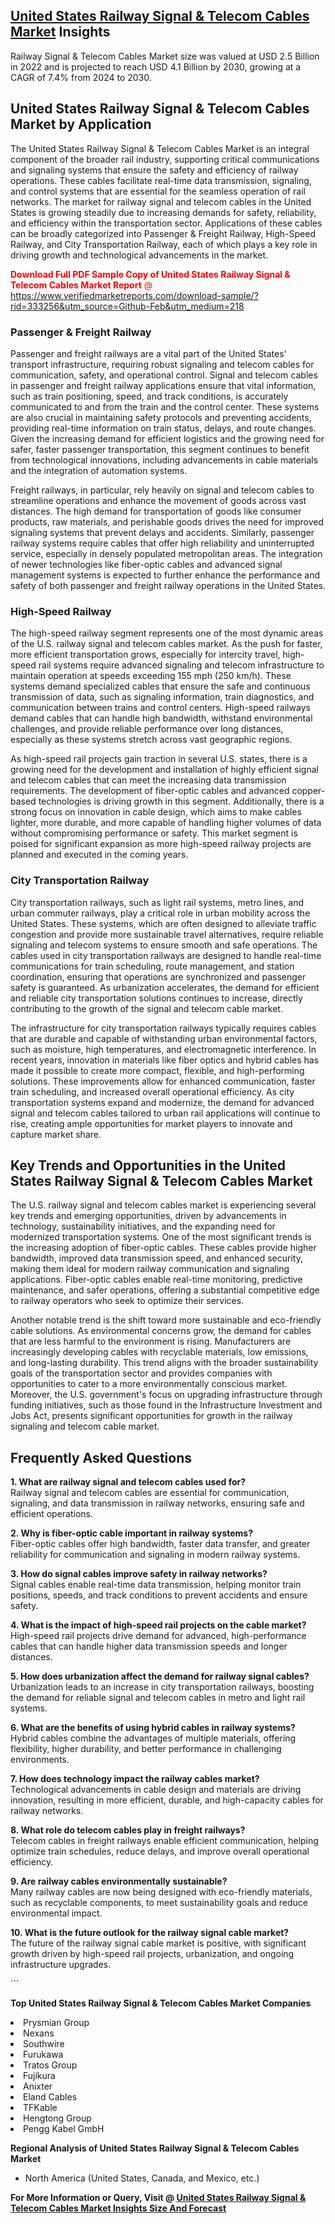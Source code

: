 <h2><a href="https://www.verifiedmarketreports.com/download-sample/?rid=333256&amp;utm_source=Github-Feb&amp;utm_medium=218" target="_blank">United States Railway Signal & Telecom Cables Market</a> Insights</h2><p>Railway Signal & Telecom Cables Market size was valued at USD 2.5 Billion in 2022 and is projected to reach USD 4.1 Billion by 2030, growing at a CAGR of 7.4% from 2024 to 2030.</p><p> <h2>United States Railway Signal & Telecom Cables Market by Application</h2> <p>The United States Railway Signal & Telecom Cables Market is an integral component of the broader rail industry, supporting critical communications and signaling systems that ensure the safety and efficiency of railway operations. These cables facilitate real-time data transmission, signaling, and control systems that are essential for the seamless operation of rail networks. The market for railway signal and telecom cables in the United States is growing steadily due to increasing demands for safety, reliability, and efficiency within the transportation sector. Applications of these cables can be broadly categorized into Passenger & Freight Railway, High-Speed Railway, and City Transportation Railway, each of which plays a key role in driving growth and technological advancements in the market. <p><span class=""><span style="color: #ff0000;"><strong>Download Full PDF Sample Copy of United States Railway Signal & Telecom Cables Market Report</strong> @ </span><a href="https://www.verifiedmarketreports.com/download-sample/?rid=333256&amp;utm_source=Github-Feb&amp;utm_medium=218" target="_blank">https://www.verifiedmarketreports.com/download-sample/?rid=333256&amp;utm_source=Github-Feb&amp;utm_medium=218</a></span></p> <h3>Passenger & Freight Railway</h3> <p>Passenger and freight railways are a vital part of the United States' transport infrastructure, requiring robust signaling and telecom cables for communication, safety, and operational control. Signal and telecom cables in passenger and freight railway applications ensure that vital information, such as train positioning, speed, and track conditions, is accurately communicated to and from the train and the control center. These systems are also crucial in maintaining safety protocols and preventing accidents, providing real-time information on train status, delays, and route changes. Given the increasing demand for efficient logistics and the growing need for safer, faster passenger transportation, this segment continues to benefit from technological innovations, including advancements in cable materials and the integration of automation systems. <p>Freight railways, in particular, rely heavily on signal and telecom cables to streamline operations and enhance the movement of goods across vast distances. The high demand for transportation of goods like consumer products, raw materials, and perishable goods drives the need for improved signaling systems that prevent delays and accidents. Similarly, passenger railway systems require cables that offer high reliability and uninterrupted service, especially in densely populated metropolitan areas. The integration of newer technologies like fiber-optic cables and advanced signal management systems is expected to further enhance the performance and safety of both passenger and freight railway operations in the United States.</p> <h3>High-Speed Railway</h3> <p>The high-speed railway segment represents one of the most dynamic areas of the U.S. railway signal and telecom cables market. As the push for faster, more efficient transportation grows, especially for intercity travel, high-speed rail systems require advanced signaling and telecom infrastructure to maintain operation at speeds exceeding 155 mph (250 km/h). These systems demand specialized cables that ensure the safe and continuous transmission of data, such as signaling information, train diagnostics, and communication between trains and control centers. High-speed railways demand cables that can handle high bandwidth, withstand environmental challenges, and provide reliable performance over long distances, especially as these systems stretch across vast geographic regions. <p>As high-speed rail projects gain traction in several U.S. states, there is a growing need for the development and installation of highly efficient signal and telecom cables that can meet the increasing data transmission requirements. The development of fiber-optic cables and advanced copper-based technologies is driving growth in this segment. Additionally, there is a strong focus on innovation in cable design, which aims to make cables lighter, more durable, and more capable of handling higher volumes of data without compromising performance or safety. This market segment is poised for significant expansion as more high-speed railway projects are planned and executed in the coming years.</p> <h3>City Transportation Railway</h3> <p>City transportation railways, such as light rail systems, metro lines, and urban commuter railways, play a critical role in urban mobility across the United States. These systems, which are often designed to alleviate traffic congestion and provide more sustainable travel alternatives, require reliable signaling and telecom systems to ensure smooth and safe operations. The cables used in city transportation railways are designed to handle real-time communications for train scheduling, route management, and station coordination, ensuring that operations are synchronized and passenger safety is guaranteed. As urbanization accelerates, the demand for efficient and reliable city transportation solutions continues to increase, directly contributing to the growth of the signal and telecom cable market. <p>The infrastructure for city transportation railways typically requires cables that are durable and capable of withstanding urban environmental factors, such as moisture, high temperatures, and electromagnetic interference. In recent years, innovation in materials like fiber optics and hybrid cables has made it possible to create more compact, flexible, and high-performing solutions. These improvements allow for enhanced communication, faster train scheduling, and increased overall operational efficiency. As city transportation systems expand and modernize, the demand for advanced signal and telecom cables tailored to urban rail applications will continue to rise, creating ample opportunities for market players to innovate and capture market share.</p> <h2>Key Trends and Opportunities in the United States Railway Signal & Telecom Cables Market</h2> <p>The U.S. railway signal and telecom cables market is experiencing several key trends and emerging opportunities, driven by advancements in technology, sustainability initiatives, and the expanding need for modernized transportation systems. One of the most significant trends is the increasing adoption of fiber-optic cables. These cables provide higher bandwidth, improved data transmission speed, and enhanced security, making them ideal for modern railway communication and signaling applications. Fiber-optic cables enable real-time monitoring, predictive maintenance, and safer operations, offering a substantial competitive edge to railway operators who seek to optimize their services. <p>Another notable trend is the shift toward more sustainable and eco-friendly cable solutions. As environmental concerns grow, the demand for cables that are less harmful to the environment is rising. Manufacturers are increasingly developing cables with recyclable materials, low emissions, and long-lasting durability. This trend aligns with the broader sustainability goals of the transportation sector and provides companies with opportunities to cater to a more environmentally conscious market. Moreover, the U.S. government's focus on upgrading infrastructure through funding initiatives, such as those found in the Infrastructure Investment and Jobs Act, presents significant opportunities for growth in the railway signaling and telecom cable market.</p> <h2>Frequently Asked Questions</h2> <p><strong>1. What are railway signal and telecom cables used for?</strong><br>Railway signal and telecom cables are essential for communication, signaling, and data transmission in railway networks, ensuring safe and efficient operations.</p> <p><strong>2. Why is fiber-optic cable important in railway systems?</strong><br>Fiber-optic cables offer high bandwidth, faster data transfer, and greater reliability for communication and signaling in modern railway systems.</p> <p><strong>3. How do signal cables improve safety in railway networks?</strong><br>Signal cables enable real-time data transmission, helping monitor train positions, speeds, and track conditions to prevent accidents and ensure safety.</p> <p><strong>4. What is the impact of high-speed rail projects on the cable market?</strong><br>High-speed rail projects drive demand for advanced, high-performance cables that can handle higher data transmission speeds and longer distances.</p> <p><strong>5. How does urbanization affect the demand for railway signal cables?</strong><br>Urbanization leads to an increase in city transportation railways, boosting the demand for reliable signal and telecom cables in metro and light rail systems.</p> <p><strong>6. What are the benefits of using hybrid cables in railway systems?</strong><br>Hybrid cables combine the advantages of multiple materials, offering flexibility, higher durability, and better performance in challenging environments.</p> <p><strong>7. How does technology impact the railway cables market?</strong><br>Technological advancements in cable design and materials are driving innovation, resulting in more efficient, durable, and high-capacity cables for railway networks.</p> <p><strong>8. What role do telecom cables play in freight railways?</strong><br>Telecom cables in freight railways enable efficient communication, helping optimize train schedules, reduce delays, and improve overall operational efficiency.</p> <p><strong>9. Are railway cables environmentally sustainable?</strong><br>Many railway cables are now being designed with eco-friendly materials, such as recyclable components, to meet sustainability goals and reduce environmental impact.</p> <p><strong>10. What is the future outlook for the railway signal cable market?</strong><br>The future of the railway signal cable market is positive, with significant growth driven by high-speed rail projects, urbanization, and ongoing infrastructure upgrades.</p> ```</p><p><strong>Top United States Railway Signal & Telecom Cables Market Companies</strong></p><div data-test-id=""><p><li>Prysmian Group</li><li> Nexans</li><li> Southwire</li><li> Furukawa</li><li> Tratos Group</li><li> Fujikura</li><li> Anixter</li><li> Eland Cables</li><li> TFKable</li><li> Hengtong Group</li><li> Pengg Kabel GmbH</li></p><div><strong>Regional Analysis of&nbsp;United States Railway Signal & Telecom Cables Market</strong></div><ul><li dir="ltr"><p dir="ltr">North America&nbsp;(United States, Canada, and Mexico, etc.)</p></li></ul><p><strong>For More Information or Query, Visit @&nbsp;</strong><strong><a href="https://www.verifiedmarketreports.com/product/railway-signal-telecom-cables-market/?utm_source=Github-Feb&amp;utm_medium=218" target="_blank">United States Railway Signal & Telecom Cables Market Insights Size And Forecast</a></strong></p></div>
